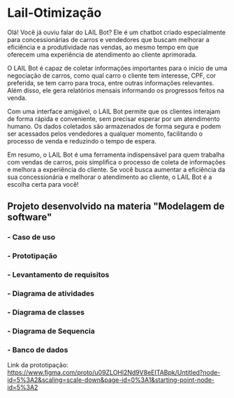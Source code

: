 # Lail-Otimização

 Olá! Você já ouviu falar do LAIL Bot? Ele é um chatbot criado especialmente para concessionárias de carros e vendedores que buscam melhorar a eficiência e a produtividade nas vendas, ao mesmo tempo em que oferecem uma experiência de atendimento ao cliente aprimorada.

O LAIL Bot é capaz de coletar informações importantes para o início de uma negociação de carros, como qual carro o cliente tem interesse, CPF, cor preferida, se tem carro para troca, entre outras informações relevantes. Além disso, ele gera relatórios mensais informando os progressos feitos na venda.

Com uma interface amigável, o LAIL Bot permite que os clientes interajam de forma rápida e conveniente, sem precisar esperar por um atendimento humano. Os dados coletados são armazenados de forma segura e podem ser acessados pelos vendedores a qualquer momento, facilitando o processo de venda e reduzindo o tempo de espera.

Em resumo, o LAIL Bot é uma ferramenta indispensável para quem trabalha com vendas de carros, pois simplifica o processo de coleta de informações e melhora a experiência do cliente. Se você busca aumentar a eficiência da sua concessionária e melhorar o atendimento ao cliente, o LAIL Bot é a escolha certa para você!

## Projeto desenvolvido na materia "Modelagem de software" 

 ### - Caso de uso
 ### - Prototipação
 ### - Levantamento de requisitos
 ### - Diagrama de atividades
 ### - Diagrama de classes
 ### - Diagrama de Sequencia
 ### - Banco de dados
 
 Link da prototipação: https://www.figma.com/proto/u09ZLOHl2Nd9V8eEITABpk/Untitled?node-id=5%3A2&scaling=scale-down&page-id=0%3A1&starting-point-node-id=5%3A2


